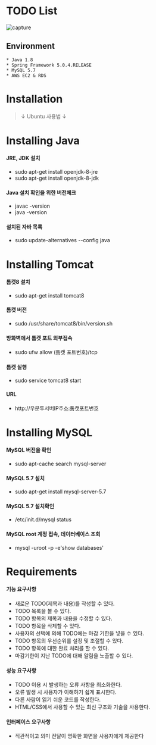 
# TODO List

![capture](https://user-images.githubusercontent.com/17217111/58166665-4a644e80-7cc5-11e9-84ca-3d47cba85193.PNG)

## Environment

    * Java 1.8
    * Spring Framework 5.0.4.RELEASE
    * MySQL 5.7
    * AWS EC2 & RDS
    
# Installation
> ↓ Ubuntu 사용법 ↓

# Installing Java

 #### JRE, JDK 설치
  * sudo apt-get install openjdk-8-jre
  * sudo apt-get install openjdk-8-jdk

 #### Java 설치 확인을 위한 버전체크 
  * javac -version
  * java -version

 #### 설치된 자바 목록 
  * sudo update-alternatives --config java

# Installing Tomcat

 #### 톰캣8 설치
  * sudo apt-get install tomcat8

 #### 톰캣 버전 
  * sudo /usr/share/tomcat8/bin/version.sh

 #### 방화벽에서 톰캣 포트 외부접속 
  * sudo ufw allow (톰캣 포트번호)/tcp

 #### 톰캣 실행
  * sudo service tomcat8 start
  
 #### URL
  * http://우분투서버IP주소:톰캣포트번호
 
# Installing MySQL

#### MySQL 버전을 확인
  * sudo apt-cache search mysql-server

#### MySQL 5.7 설치
  * sudo apt-get install mysql-server-5.7

#### MySQL 5.7 설치확인
  * /etc/init.d/mysql status

#### MySQL root 계정 접속, 데이터베이스 조회
  * mysql -uroot -p -e'show databases'


# Requirements

#### 기능 요구사항
* 새로운 TODO(제목과 내용)를 작성할 수 있다.
* TODO 목록을 볼 수 있다.
* TODO 항목의 제목과 내용을 수정할 수 있다.
* TODO 항목을 삭제할 수 있다.
* 사용자의 선택에 의해 TODO에는 마감 기한을 넣을 수 있다.
* TODO 항목의 우선순위를 설정 및 조절할 수 있다.
* TODO 항목에 대한 완료 처리를 할 수 있다.
* 마감기한이 지난 TODO에 대해 알림을 노출할 수 있다.

#### 성능 요구사항
* TODO 이용 시 발생하는 오류 사항을 최소화한다.
* 오류 발생 시 사용자가 이해하기 쉽게 표시한다.
* 다른 사람이 읽기 쉬운 코드를 작성한다.
* HTML/CSS에서 사용할 수 있는 최신 구조와 기술을 사용한다.

#### 인터페이스 요구사항
* 직관적이고 의미 전달이 명확한 화면을 사용자에게 제공한다

